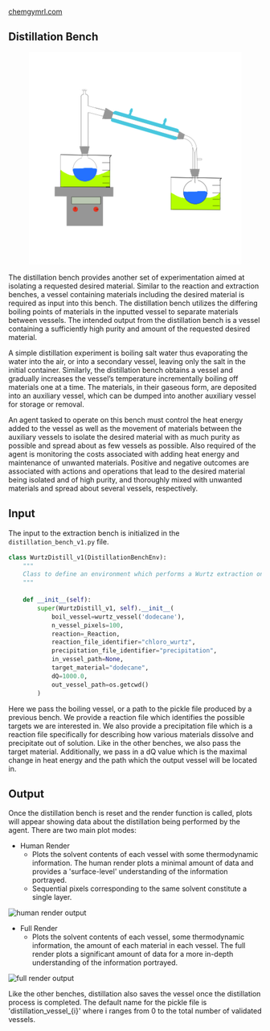 [chemgymrl.com](https://chemgymrl.com/)

## Distillation Bench

<span style="display:block;text-align:center">![Distillation](tutorial_figures/distillation.png)

The distillation bench provides another set of experimentation aimed at isolating a requested desired material. Similar to the reaction and extraction benches, a vessel containing materials including the desired material is required as input into this bench. The distillation bench utilizes the differing boiling points of materials in the inputted vessel to separate materials between vessels. The intended output from the distillation bench is a vessel containing a sufficiently high purity and amount of the requested desired material.
 
A simple distillation experiment is boiling salt water thus evaporating the water into the air, or into a secondary vessel, leaving only the salt in the initial container. Similarly, the distillation bench obtains a vessel and gradually increases the vessel’s temperature incrementally boiling off materials one at a time. The materials, in their gaseous form, are deposited into an auxiliary vessel, which can be dumped into another auxiliary vessel for storage or removal.

An agent tasked to operate on this bench must control the heat energy added to the vessel as well as the movement of materials between the auxiliary vessels to isolate the desired material with as much purity as possible and spread about as few vessels as possible. Also required of the agent is monitoring the costs associated with adding heat energy and maintenance of unwanted materials. Positive and negative outcomes are associated with actions and operations that lead to the desired material being isolated and of high purity, and thoroughly mixed with unwanted materials and spread about several vessels, respectively.

## Input 

The input to the extraction bench is initialized in the `distillation_bench_v1.py` file.

```python
class WurtzDistill_v1(DistillationBenchEnv):
    """
    Class to define an environment which performs a Wurtz extraction on materials in a vessel.
    """

    def __init__(self):
        super(WurtzDistill_v1, self).__init__(
            boil_vessel=wurtz_vessel('dodecane'),
            n_vessel_pixels=100,
            reaction=_Reaction,
            reaction_file_identifier="chloro_wurtz",
            precipitation_file_identifier="precipitation",
            in_vessel_path=None,
            target_material="dodecane",
            dQ=1000.0,
            out_vessel_path=os.getcwd()
        )
```

Here we pass the boiling vessel, or a path to the pickle file produced by a previous bench. We provide a reaction
file which identifies the possible targets we are interested in. We also provide a precipitation file which is a
reaction file specifically for describing how various materials dissolve and precipitate out of solution. Like in
the other benches, we also pass the target material. Additionally, we pass in a dQ value which is the maximal change
in heat energy and the path which the output vessel will be located in.

## Output

Once the distillation bench is reset and the render function is called, plots will appear showing data about the distillation 
being performed by the agent. There are two main plot modes:

- Human Render
    - Plots the solvent contents of each vessel with some thermodynamic information. The human render plots a minimal
    amount of data and provides a 'surface-level' understanding of the information portrayed.
    - Sequential pixels corresponding to the same solvent constitute a single layer.

![human render output](tutorial_figures/reaction/human_render_distillation.png)

- Full Render
    -  Plots the solvent contents of each vessel, some thermodynamic information, the amount of each material in each vessel.
    The full render plots a significant amount of data for a more in-depth understanding of the information portrayed.

![full render output](tutorial_figures/reaction/full_render_distillation.png)

Like the other benches, distillation also saves the vessel once the distillation process is completed. The default name 
for the pickle file is 'distillation_vessel_{i}' where i ranges from 0 to the total number of validated vessels.
